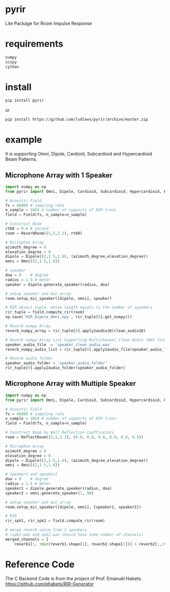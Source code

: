 # pyrir
Lite Package for Room Impulse Response

# requirements

```bash
numpy
scipy
cython
```

# install
```bash
pip install pyrir
```
or
```bash
pip install https://github.com/ludlows/pyrir/archive/master.zip
```

# example 

It is supporting Omni, Dipole, Cardioid, Subcardioid and Hypercardioid Beam Patterns. 

## Microphone Array with 1 Speaker
```python
import numpy as np 
from pyrir import Omni, Dipole, Cardioid, Subcardioid, Hypercardioid, Field, RIR, ReflectRoom, ReverbRoom

# Acoustic Field
fs = 48000 # sampling rate
n_sample = 1024 # number of supports of RIR train
field = Field(fs, n_sample=n_sample)

# Construct Room
rt60 = 0.4 # second
room = ReverbRoom((5,5,3.2), rt60)

# Microphon Array
azimuth_degree = 0
elevation_degree = 0
dipole = Dipole((2,1.5,1.6), (azimuth_degree,elevation_degree))
omni = Omni((2,1.5,1.6))

# speaker
doa = 0    # degree 
radius = 1.5 # meter
speaker = dipole.generate_speaker(radius, doa)

# setup speaker and mic array
room.setup_mic_speaker([dipole, omni], speaker)

# RIR object tuple, whose length equals to the number of speakers
rir_tuple = field.compute_rir(room)
np.save('RIR_Dipole_Omni.npy', rir_tuple[0].get_numpy())

# Reverb numpy Array
reverb_numpy_array = rir_tuple[0].apply2audio1D(clean_audio1D)

# Reverb numpy Array List Supporting Multichannel Clean Audio (WAV format only for now) 
speaker_audio_file  = 'speaker_clean_audio.wav'
reverb_numpy_audio_list = rir_tuple[0].apply2audio_file(speaker_audio_file)

# Reverb audio folder
speaker_audio_folder = 'speaker_audio_folder'
rir_tuple[0].apply2audio_folder(speaker_audio_folder)
```


## Microphone Array with Multiple Speaker
```python
import numpy as np 
from pyrir import Omni, Dipole, Cardioid, Subcardioid, Hypercardioid, Field, RIR, ReflectRoom, ReverbRoom

# Acoustic Field
fs = 48000 # sampling rate
n_sample = 1024 # number of supports of RIR train
field = Field(fs, n_sample=n_sample)

# Construct Room by Wall Reflection Coefficeints
room = ReflectRoom((5,5,3.2), (0.8, 0.8, 0.8, 0.8, 0.8, 0.8))

# Microphon Array
azimuth_degree = 0
elevation_degree = 0
dipole = Dipole((2,1.5,1.6), (azimuth_degree,elevation_degree))
omni = Omni((2,1.5,1.6))

# speaker1 and speaker2
doa = 0    # degree 
radius = 1.5 # meter
speaker1 = dipole.generate_speaker(radius, doa)
speaker2 = omni.generate_speaker(1, 90)

# setup speaker and mic array
room.setup_mic_speaker([dipole, omni], [speaker1, speaker2])

# RIR 
rir_spk1, rir_spk2 = field.compute_rir(room)

# merge reverb voice from 2 speakers 
# (spk1.wav and spk2.wav should have same number of channels)
merged_channels = [
    reverb1[:, :min(reverb1.shape[1], reverb2.shape[1])] + reverb2[:,:min(reverb1.shape[1], reverb2.shape[1])] for reverb1, reverb2 in zip(rir_spk1.apply2audio_file('spk1.wav'), rir_spk2.apply2audio_file('spk2.wav'))]
```

# Reference Code
The C Backend Code is from the project of Prof. Emanuël Habets.
https://github.com/ehabets/RIR-Generator   


